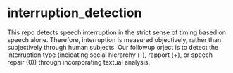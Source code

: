 # interruption_detection
This repo detects speech interruption in the strict sense of timing based on speech alone. Therefore, interruption is measured objectively, rather than subjectively through human subjects. Our followup orject is to detect the interruption type (incidating social hierarchy (-), rapport (+), or speech repair (0)) through incorporating textual analysis.
